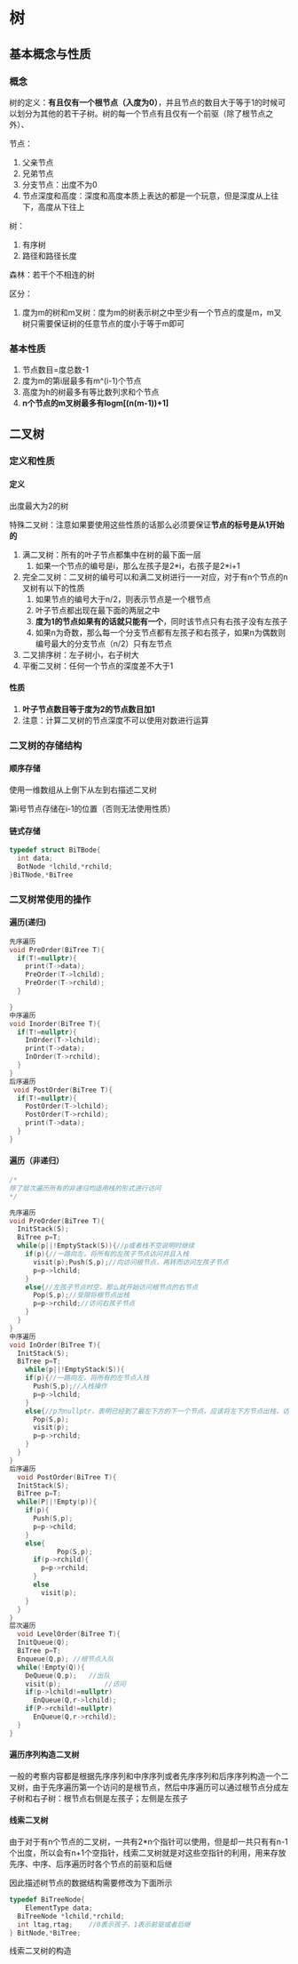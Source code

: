 # 树

## 基本概念与性质

### 概念

树的定义：**有且仅有一个根节点（入度为0）**，并且节点的数目大于等于1的时候可以划分为其他的若干子树。树的每一个节点有且仅有一个前驱（除了根节点之外）、

节点：

1. 父亲节点
2. 兄弟节点
3. 分支节点：出度不为0
4. 节点深度和高度：深度和高度本质上表达的都是一个玩意，但是深度从上往下，高度从下往上

树：

1. 有序树
2. 路径和路径长度

森林：若干个不相连的树

区分：

1. 度为m的树和m叉树：度为m的树表示树之中至少有一个节点的度是m，m叉树只需要保证树的任意节点的度小于等于m即可

### 基本性质

1. 节点数目=度总数-1
2. 度为m的第i层最多有m^(i-1)个节点
3. 高度为h的树最多有等比数列求和个节点
4. **n个节点的m叉树最多有logm[(n(m-1))+1]**

## 二叉树

### 定义和性质

#### 定义

出度最大为2的树

特殊二叉树：注意如果要使用这些性质的话那么必须要保证**节点的标号是从1开始的**

1. 满二叉树：所有的叶子节点都集中在树的最下面一层
   1. 如果一个节点的编号是i，那么左孩子是2*i，右孩子是2\*i+1
2. 完全二叉树：二叉树的编号可以和满二叉树进行一一对应，对于有n个节点的n叉树有以下的性质
   1. 如果节点的编号大于n/2，则表示节点是一个根节点
   2. 叶子节点都出现在最下面的两层之中
   3. **度为1的节点如果有的话就只能有一个**，同时该节点只有右孩子没有左孩子
   4. 如果n为奇数，那么每一个分支节点都有左孩子和右孩子，如果n为偶数则编号最大的分支节点（n/2）只有左节点
3. 二叉排序树：左子树小，右子树大
4. 平衡二叉树：任何一个节点的深度差不大于1

#### 性质

1. **叶子节点数目等于度为2的节点数目加1**
2. 注意：计算二叉树的节点深度不可以使用对数进行运算

### 二叉树的存储结构

#### 顺序存储

使用一维数组从上倒下从左到右描述二叉树

第i号节点存储在i-1的位置（否则无法使用性质）

#### 链式存储

```c
typedef struct BiTBode{
  int data;
  BotNode *lchild,*rchild;
}BiTNode,*BiTree
```

### 二叉树常使用的操作

#### 遍历(递归)

```c
先序遍历
void PreOrder(BiTree T){
  if(T!=nullptr){
    print(T->data);
  	PreOrder(T->lchild);
  	PreOrder(T->rchild);
  }

}
中序遍历
void Inorder(BiTree T){
  if(T!=nullptr){
    InOrder(T->lchild);
    print(T->data);
    InOrder(T->rchild);
  }
}
后序遍历
 void PostOrder(BiTree T){
  if(T!=nullptr){
    PostOrder(T->lchild);
    PostOrder(T->rchild);
    print(T->data);
  }
}
```

#### 遍历（非递归）

```c
/*
除了层次遍历所有的非递归均适用栈的形式进行访问
*/

先序遍历
void PreOrder(BiTree T){
  InitStack(S);
  BiTree p=T;
  while(p||!EmptyStack(S)){//p或者栈不空说明时继续
    if(p){//一路向左，将所有的左孩子节点访问并且入栈
      visit(p);Push(S,p);//向访问根节点，再转而访问左孩子节点
      p=p->lchild;
    }
    else{//左孩子节点时空，那么就开始访问根节点的右节点
      Pop(S,p);//受限将根节点出栈
      p=p->rchild;//访问右孩子节点
    }
  }
}
中序遍历
void InOrder(BiTree T){
  InitStack(S);
  BiTree p=T;
	while(p||!EmptyStack(S)){
    if(p){//一路向左，将所有的左节点入栈
      Push(S,p);//入栈操作
      p=p->lchild;
    }
    else{//p为nullptr，表明已经到了最左下方的下一个节点，应该将左下方节点出栈，访问，并转到它的右孩子节点
      Pop(S,p);
      visit(p);
      p=p->rchild;
    }
  }
}
后序遍历
  void PostOrder(BiTree T){
  InitStack(S);
  BiTree p=T;
  while(P||!Empty(p)){
    if(p){
      Push(S,p);
      p=p->child;
    }
    else{
			Pop(S,p);
      if(p->rchild){
        p=p->rchild;
      }
      else
        visit(p);
    }
  }
}
层次遍历
  void LevelOrder(BiTree T){
  InitQueue(Q);
  BiTree p=T;
  Enqueue(Q,p);	//根节点入队
  while(!Empty(Q)){
    DeQueue(Q,p);	//出队
    visit(p);			//访问
    if(p->lchild!=nullptr)
      EnQueue(Q,r->lchild);
    if(P->rchild!=nullptr)
      EnQueue(Q,r->rchild);
  }
}
```

#### 遍历序列构造二叉树

一般的考察内容都是根据先序序列和中序序列或者先序序列和后序序列构造一个二叉树，由于先序遍历第一个访问的是根节点，然后中序遍历可以通过根节点分成左子树和右子树：根节点右侧是左孩子；左侧是左孩子

#### 线索二叉树

由于对于有n个节点的二叉树，一共有2*n个指针可以使用，但是却一共只有有n-1个出度，所以会有n+1个空指针，线索二叉树就是对这些空指针的利用，用来存放先序、中序、后序遍历时各个节点的前驱和后继

因此描述树节点的数据结构需要修改为下面所示

```c
typedef BiTreeNode{
	ElementType data;
  BiTreeNode *lchild,*rchild;
  int ltag,rtag;	//0表示孩子，1表示前驱或者后继
} BitNode,*BiTree;
```

线索二叉树的构造

```c

```

